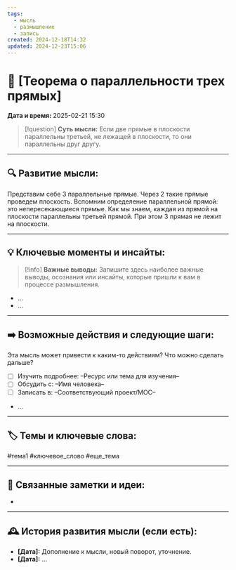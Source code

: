```yaml
---
tags:
  - мысль
  - размышление
  - запись
created: 2024-12-18T14:32
updated: 2024-12-23T15:06
---
```


# 💭  [Теорема о параллельности трех прямых]

**Дата и время:** 2025-02-21 15:30

> [!question] **Суть мысли:**
> Если две прямые в плоскости параллельны третьей, не лежащей в плоскости, то они параллельны друг другу.

---

## 🔍 Развитие мысли:

Представим себе 3 параллельные прямые. Через 2 такие прямые проведем плоскость. Вспомним определение параллельной прямой: это непересекающиеся прямые. Как мы знаем, каждая из прямой на плоскости параллельны третьей прямой. При этом 3 прямая не лежит на плоскости.


---

## 💡 Ключевые моменты и инсайты:

> [!info] **Важные выводы:**
> Запишите здесь наиболее важные выводы, осознания или инсайты, которые пришли к вам в процессе размышления.

- ...
- ...

---

## ➡️ Возможные действия и следующие шаги:

Эта мысль может привести к каким-то действиям? Что можно сделать дальше?

- [ ] Изучить подробнее: –Ресурс или тема для изучения–
- [ ] Обсудить с: –Имя человека–
- [ ] Записать в: –Соответствующий проект/MOC–
- ...

---

## 🏷️ Темы и ключевые слова:

#тема1 #ключевое_слово #еще_тема

---

## 🔄 Связанные заметки и идеи:

- 

---

## 🕰️ История развития мысли (если есть):

* **[Дата]:**  Дополнение к мысли, новый поворот, уточнение.
* **[Дата]:**  ...